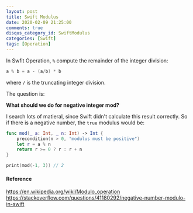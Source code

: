 ```yaml
---
layout: post
title: Swift Modulus
date: 2020-02-09 21:25:00
comments: true
disqus_category_id: SwiftModulus
categories: [Swift]
tags: [Operation]
---
```


In Swfit Operation, `%` compute the remainder of the integer division:

```swift
a % b = a - (a/b) * b
```

where `/` is the truncating integer division.

The question is:

**What should we do for negative integer mod?**

I search lots of matieral, since Swift didn't calculate this result correctly. So if there is a negative number, the `true` modulus would be:

```swift
func mod(_ a: Int, _ n: Int) -> Int {
    precondition(n > 0, "modulus must be positive")
    let r = a % n
    return r >= 0 ? r : r + n
}

print(mod(-1, 3)) // 2
```

#### Reference

https://en.wikipedia.org/wiki/Modulo_operation
https://stackoverflow.com/questions/41180292/negative-number-modulo-in-swift
